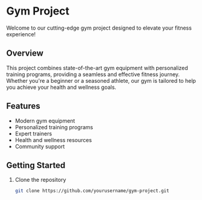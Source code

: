 # Gym Project

Welcome to our cutting-edge gym project designed to elevate your fitness experience!

## Overview

This project combines state-of-the-art gym equipment with personalized training programs, providing a seamless and effective fitness journey. Whether you're a beginner or a seasoned athlete, our gym is tailored to help you achieve your health and wellness goals.

## Features

- Modern gym equipment
- Personalized training programs
- Expert trainers
- Health and wellness resources
- Community support

## Getting Started

1. Clone the repository
   ```bash
   git clone https://github.com/yourusername/gym-project.git
